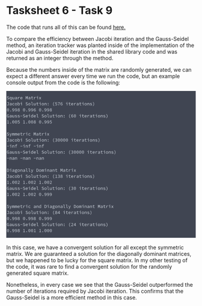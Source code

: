 # Tasksheet 6 - Task 9

The code that runs all of this can be found [here.](../../software/matrix/test_jacobi_gs.c)

To compare the efficiency between Jacobi iteration and the Gauss-Seidel method,
an iteration tracker was planted inside of the implementation of the
Jacobi and Gauss-Seidel iteration in the shared library code and was returned
as an integer through the method.

Because the numbers inside of the matrix are randomly generated, we can
expect a different answer every time we run the code, but an example
console output from the code is the following:

![Command Output](task9.png)

In this case, we have a convergent solution for all except the symmetric
matrix. We are guaranteed a solution for the diagonally dominant matrices,
but we happened to be lucky for the square matrix. In my other testing of the
code, it was rare to find a convergent solution for the randomly
generated square matrix.

Nonetheless, in every case we see that the Gauss-Seidel outperformed the
number of iterations required by Jacobi iteration. This confirms that
the Gauss-Seidel is a more efficient method in this case.
